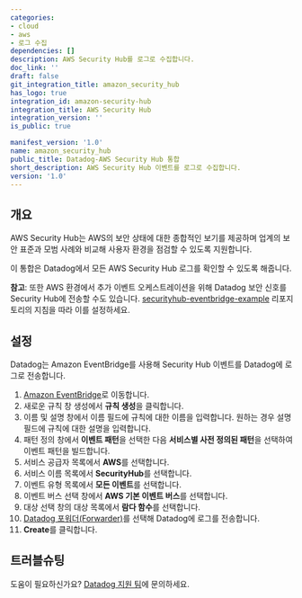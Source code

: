```yaml
---
categories:
- cloud
- aws
- 로그 수집
dependencies: []
description: AWS Security Hub를 로그로 수집합니다.
doc_link: ''
draft: false
git_integration_title: amazon_security_hub
has_logo: true
integration_id: amazon-security-hub
integration_title: AWS Security Hub
integration_version: ''
is_public: true

manifest_version: '1.0'
name: amazon_security_hub
public_title: Datadog-AWS Security Hub 통합
short_description: AWS Security Hub 이벤트를 로그로 수집합니다.
version: '1.0'
---
```


<!--  SOURCED FROM https://github.com/DataDog/dogweb -->
## 개요

AWS Security Hub는 AWS의 보안 상태에 대한 종합적인 보기를 제공하며 업계의 보안 표준과 모범 사례와 비교해 사용자 환경을 점검할 수 있도록 지원합니다.

이 통합은 Datadog에서 모든 AWS Security Hub 로그를 확인할 수 있도록 해줍니다.

**참고**: 또한 AWS 환경에서 추가 이벤트 오케스트레이션을 위해 Datadog 보안 신호를 Security Hub에 전송할 수도 있습니다. [securityhub-eventbridge-example][1] 리포지토리의 지침을 따라 이를 설정하세요.

## 설정

Datadog는 Amazon EventBridge를 사용해 Security Hub 이벤트를 Datadog에 로그로 전송합니다.

1. [Amazon EventBridge][2]로 이동합니다.
2. 새로운 규칙 창 생성에서 **규칙 생성**을 클릭합니다.
3. 이름 및 설명 창에서 이름 필드에 규칙에 대한 이름을 입력합니다. 원하는 경우 설명 필드에 규칙에 대한 설명을 입력합니다.
4. 패턴 정의 창에서 **이벤트 패턴**을 선택한 다음 **서비스별 사전 정의된 패턴**을 선택하여 이벤트 패턴을 빌드합니다.
5. 서비스 공급자 목록에서 **AWS**를 선택합니다.
6. 서비스 이름 목록에서 **SecurityHub**를 선택합니다.
7. 이벤트 유형 목록에서 **모든 이벤트**를 선택합니다.
8. 이벤트 버스 선택 창에서 **AWS 기본 이벤트 버스**를 선택합니다.
9. 대상 선택 창의 대상 목록에서 **람다 함수**를 선택합니다.
10. [Datadog 포워더(Forwarder)][3]를 선택해 Datadog에 로그를 전송합니다.
11. **Create**를 클릭합니다.

## 트러블슈팅

도움이 필요하신가요? [Datadog 지원 팀][4]에 문의하세요.

[1]: https://github.com/DataDog/securityhub-eventbridge-example
[2]: https://aws.amazon.com/eventbridge/
[3]: https://docs.datadoghq.com/ko/serverless/libraries_integrations/forwarder/
[4]: https://docs.datadoghq.com/ko/help/
